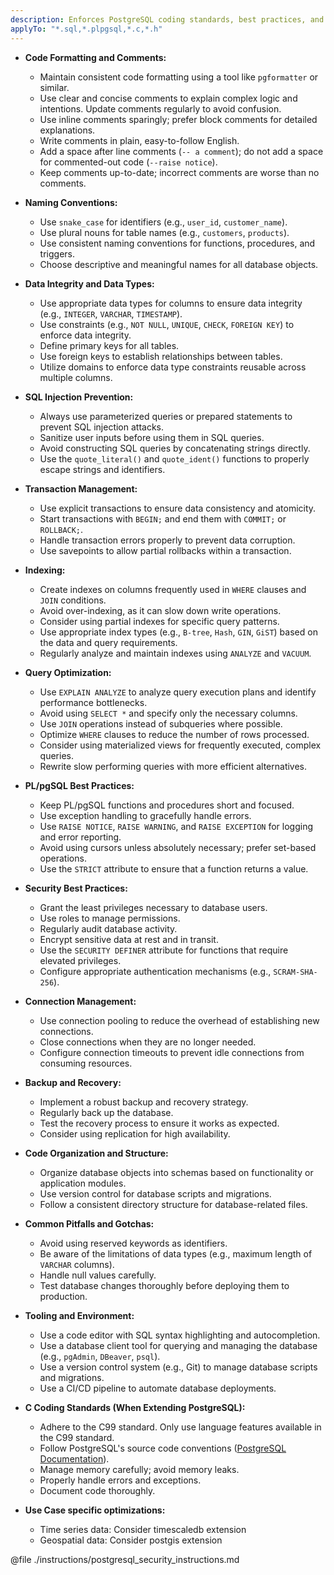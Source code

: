 ```yaml
---
description: Enforces PostgreSQL coding standards, best practices, and performance optimization techniques to ensure maintainable, efficient, and secure database interactions. This instruction covers code formatting, data integrity, security, and performance considerations.
applyTo: "*.sql,*.plpgsql,*.c,*.h"
---
```

- **Code Formatting and Comments:**
  - Maintain consistent code formatting using a tool like `pgformatter` or similar.
  - Use clear and concise comments to explain complex logic and intentions. Update comments regularly to avoid confusion.
  - Use inline comments sparingly; prefer block comments for detailed explanations.
  - Write comments in plain, easy-to-follow English.
  - Add a space after line comments (`-- a comment`); do not add a space for commented-out code (`--raise notice`).
  - Keep comments up-to-date; incorrect comments are worse than no comments.

- **Naming Conventions:**
  - Use `snake_case` for identifiers (e.g., `user_id`, `customer_name`).
  - Use plural nouns for table names (e.g., `customers`, `products`).
  - Use consistent naming conventions for functions, procedures, and triggers.
  - Choose descriptive and meaningful names for all database objects.

- **Data Integrity and Data Types:**
  - Use appropriate data types for columns to ensure data integrity (e.g., `INTEGER`, `VARCHAR`, `TIMESTAMP`).
  - Use constraints (e.g., `NOT NULL`, `UNIQUE`, `CHECK`, `FOREIGN KEY`) to enforce data integrity.
  - Define primary keys for all tables.
  - Use foreign keys to establish relationships between tables.
  - Utilize domains to enforce data type constraints reusable across multiple columns.

- **SQL Injection Prevention:**
  - Always use parameterized queries or prepared statements to prevent SQL injection attacks.
  - Sanitize user inputs before using them in SQL queries.
  - Avoid constructing SQL queries by concatenating strings directly.
  - Use the `quote_literal()` and `quote_ident()` functions to properly escape strings and identifiers.

- **Transaction Management:**
  - Use explicit transactions to ensure data consistency and atomicity.
  - Start transactions with `BEGIN;` and end them with `COMMIT;` or `ROLLBACK;`.
  - Handle transaction errors properly to prevent data corruption.
  - Use savepoints to allow partial rollbacks within a transaction.

- **Indexing:**
  - Create indexes on columns frequently used in `WHERE` clauses and `JOIN` conditions.
  - Avoid over-indexing, as it can slow down write operations.
  - Consider using partial indexes for specific query patterns.
  - Use appropriate index types (e.g., `B-tree`, `Hash`, `GIN`, `GiST`) based on the data and query requirements.
  - Regularly analyze and maintain indexes using `ANALYZE` and `VACUUM`.

- **Query Optimization:**
  - Use `EXPLAIN ANALYZE` to analyze query execution plans and identify performance bottlenecks.
  - Avoid using `SELECT *` and specify only the necessary columns.
  - Use `JOIN` operations instead of subqueries where possible.
  - Optimize `WHERE` clauses to reduce the number of rows processed.
  - Consider using materialized views for frequently executed, complex queries.
  - Rewrite slow performing queries with more efficient alternatives.

- **PL/pgSQL Best Practices:**
  - Keep PL/pgSQL functions and procedures short and focused.
  - Use exception handling to gracefully handle errors.
  - Use `RAISE NOTICE`, `RAISE WARNING`, and `RAISE EXCEPTION` for logging and error reporting.
  - Avoid using cursors unless absolutely necessary; prefer set-based operations.
  - Use the `STRICT` attribute to ensure that a function returns a value.

- **Security Best Practices:**
  - Grant the least privileges necessary to database users.
  - Use roles to manage permissions.
  - Regularly audit database activity.
  - Encrypt sensitive data at rest and in transit.
  - Use the `SECURITY DEFINER` attribute for functions that require elevated privileges.
  - Configure appropriate authentication mechanisms (e.g., `SCRAM-SHA-256`).

- **Connection Management:**
  - Use connection pooling to reduce the overhead of establishing new connections.
  - Close connections when they are no longer needed.
  - Configure connection timeouts to prevent idle connections from consuming resources.

- **Backup and Recovery:**
  - Implement a robust backup and recovery strategy.
  - Regularly back up the database.
  - Test the recovery process to ensure it works as expected.
  - Consider using replication for high availability.

- **Code Organization and Structure:**
  - Organize database objects into schemas based on functionality or application modules.
  - Use version control for database scripts and migrations.
  - Follow a consistent directory structure for database-related files.

- **Common Pitfalls and Gotchas:**
  - Avoid using reserved keywords as identifiers.
  - Be aware of the limitations of data types (e.g., maximum length of `VARCHAR` columns).
  - Handle null values carefully.
  - Test database changes thoroughly before deploying them to production.

- **Tooling and Environment:**
  - Use a code editor with SQL syntax highlighting and autocompletion.
  - Use a database client tool for querying and managing the database (e.g., `pgAdmin`, `DBeaver`, `psql`).
  - Use a version control system (e.g., Git) to manage database scripts and migrations.
  - Use a CI/CD pipeline to automate database deployments.

- **C Coding Standards (When Extending PostgreSQL):**
  - Adhere to the C99 standard. Only use language features available in the C99 standard.
  - Follow PostgreSQL's source code conventions ([PostgreSQL Documentation](https://www.postgresql.org/docs/current/source-conventions.html)).
  - Manage memory carefully; avoid memory leaks.
  - Properly handle errors and exceptions.
  - Document code thoroughly.

- **Use Case specific optimizations:**
  - Time series data: Consider timescaledb extension
  - Geospatial data: Consider postgis extension

@file ./instructions/postgresql_security_instructions.md